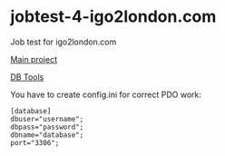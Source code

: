 # jobtest-4-igo2london.com

Job test for igo2london.com

[Main project](http://v171161.vps.mcdir.ru/jobtest-4-igo2london.com/)

[DB Tools](http://v171161.vps.mcdir.ru/jobtest-4-igo2london.com/db.php)

You have to create config.ini for correct PDO work:

```
[database]
dbuser="username";
dbpass="password";
dbname="database";
port="3306";
```
